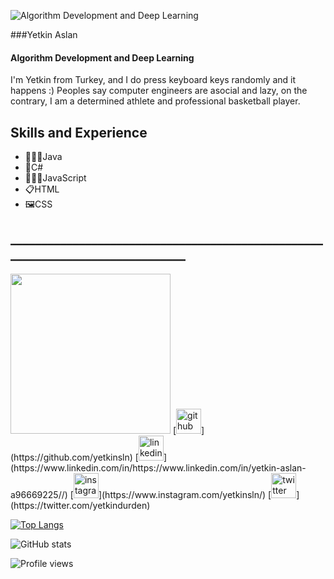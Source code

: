 ![Algorithm Development and Deep Learning](https://external-content.duckduckgo.com/iu/?u=https%3A%2F%2Ftse2.mm.bing.net%2Fth%3Fid%3DOIP.tWEKK534uMujgXkF5cLOjAHaD5%26pid%3DApi&f=1&ipt=b3c2daed10d39c3251e4858b8ed2d906d1ab3da1bec80e8825592fd2f0e33ac0&ipo=images)

###Yetkin Aslan
#### Algorithm Development and Deep Learning

I'm Yetkin from Turkey, and I do press keyboard keys randomly and it happens :)
Peoples say computer engineers are asocial and lazy, on the contrary, I am a determined athlete and professional basketball player.
## Skills and Experience
* 👨🏻‍💻Java
* 🎴C#
* 👨🏻‍🏫JavaScript
* 📋HTML
* 🖼️CSS
## ______________________________________________________________________________
<img src="https://media0.giphy.com/media/YlPeYXasYEPpC/giphy.gif?cid=ecf05e47bs7gm6dpl2bjpevv6w5qba2mhcux3e8s7r92fejv&rid=giphy.gif&ct=g" width="256"/>
[<img src='https://cdn.jsdelivr.net/npm/simple-icons@3.0.1/icons/github.svg' alt='github' height='40'>](https://github.com/yetkinsln)  [<img src='https://cdn.jsdelivr.net/npm/simple-icons@3.0.1/icons/linkedin.svg' alt='linkedin' height='40'>](https://www.linkedin.com/in/https://www.linkedin.com/in/yetkin-aslan-a96669225//)  [<img src='https://cdn.jsdelivr.net/npm/simple-icons@3.0.1/icons/instagram.svg' alt='instagram' height='40'>](https://www.instagram.com/yetkinsln/)  [<img src='https://cdn.jsdelivr.net/npm/simple-icons@3.0.1/icons/twitter.svg' alt='twitter' height='40'>](https://twitter.com/yetkindurden)  

[![Top Langs](https://github-readme-stats.vercel.app/api/top-langs/?username=yetkinsln)](https://github.com/anuraghazra/github-readme-stats)

![GitHub stats](https://github-readme-stats.vercel.app/api?username=yetkinsln&show_icons=true)  

![Profile views](https://gpvc.arturio.dev/yetkinsln)  


